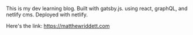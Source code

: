 This is my dev learning blog. Built with gatsby.js. using react, graphQL, and netlify cms. Deployed with netlify.

Here's the link: https://matthewriddett.com
